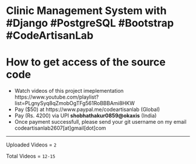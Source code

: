<h1>Clinic Management System with #Django #PostgreSQL #Bootstrap #CodeArtisanLab</h1>
<h1>How to get access of the source code</h1>
<ul>
    <li>Watch videos of this project imeplementation https://www.youtube.com/playlist?list=PLgnySyq8qZmobOgTFg561RoBBBAmi8HKW</li>
    <li>Pay ($50) at https://www.paypal.me/codeartisanlab (Global)</li>
    <li>Pay (Rs. 4200) via UPI <b>shobhathakur0859@okaxis</b> (India)</li>
    <li>Once payment successfull, please send your git username on my email codeartisanlab2607[at]gmail[dot]com</li>
</ul>
<hr/>
<p>Uploaded Videos = <code>2</code></p>
<p>Total Videos = <code>12-15</code></p>
